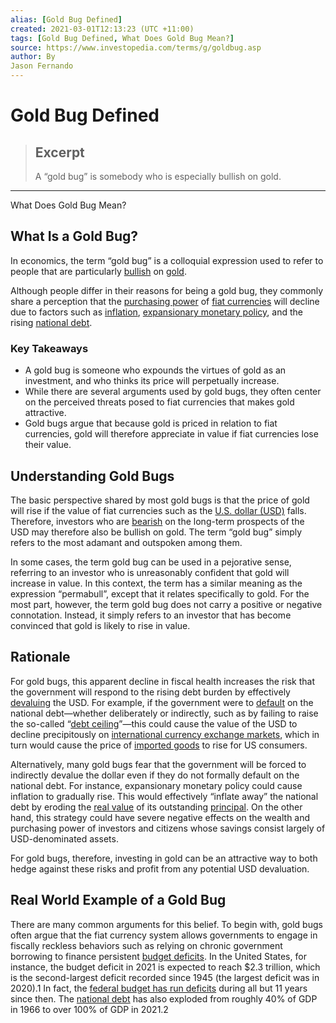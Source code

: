 ```yaml
---
alias: [Gold Bug Defined]
created: 2021-03-01T12:13:23 (UTC +11:00)
tags: [Gold Bug Defined, What Does Gold Bug Mean?]
source: https://www.investopedia.com/terms/g/goldbug.asp
author: By
Jason Fernando
---
```


# Gold Bug Defined

> ## Excerpt
> A “gold bug” is somebody who is especially bullish on gold.

---

What Does Gold Bug Mean?
## What Is a Gold Bug?

In economics, the term “gold bug” is a colloquial expression used to refer to people that are particularly [bullish](https://www.investopedia.com/terms/b/bull.asp) on [gold](https://www.investopedia.com/gold-4689769). 

Although people differ in their reasons for being a gold bug, they commonly share a perception that the [purchasing power](https://www.investopedia.com/terms/p/purchasingpower.asp) of [fiat currencies](https://www.investopedia.com/terms/f/fiatmoney.asp) will decline due to factors such as [inflation](https://www.investopedia.com/terms/i/inflation.asp), [expansionary monetary policy](https://www.investopedia.com/terms/e/expansionary_policy.asp), and the rising [national debt](https://www.investopedia.com/updates/usa-national-debt/).

### Key Takeaways

-   A gold bug is someone who expounds the virtues of gold as an investment, and who thinks its price will perpetually increase.
-   While there are several arguments used by gold bugs, they often center on the perceived threats posed to fiat currencies that makes gold attractive.
-   Gold bugs argue that because gold is priced in relation to fiat currencies, gold will therefore appreciate in value if fiat currencies lose their value.

## Understanding Gold Bugs

The basic perspective shared by most gold bugs is that the price of gold will rise if the value of fiat currencies such as the [U.S. dollar (USD)](https://www.investopedia.com/terms/u/usd.asp) falls. Therefore, investors who are [bearish](https://www.investopedia.com/terms/b/bear.asp) on the long-term prospects of the USD may therefore also be bullish on gold. The term “gold bug” simply refers to the most adamant and outspoken among them.

In some cases, the term gold bug can be used in a pejorative sense, referring to an investor who is unreasonably confident that gold will increase in value. In this context, the term has a similar meaning as the expression “permabull”, except that it relates specifically to gold. For the most part, however, the term gold bug does not carry a positive or negative connotation. Instead, it simply refers to an investor that has become convinced that gold is likely to rise in value.

## Rationale

For gold bugs, this apparent decline in fiscal health increases the risk that the government will respond to the rising debt burden by effectively [devaluing](https://www.investopedia.com/terms/d/devaluation.asp) the USD. For example, if the government were to [default](https://www.investopedia.com/terms/d/default2.asp) on the national debt—whether deliberately or indirectly, such as by failing to raise the so-called “[debt ceiling](https://www.investopedia.com/terms/d/debt-ceiling.asp)”—this could cause the value of the USD to decline precipitously on [international currency exchange markets](https://www.investopedia.com/articles/forex/11/why-trade-forex.asp), which in turn would cause the price of [imported goods](https://www.investopedia.com/terms/i/import.asp) to rise for US consumers.

Alternatively, many gold bugs fear that the government will be forced to indirectly devalue the dollar even if they do not formally default on the national debt. For instance, expansionary monetary policy could cause inflation to gradually rise. This would effectively “inflate away” the national debt by eroding the [real value](https://www.investopedia.com/ask/answers/032515/what-difference-between-real-and-nominal-interest-rates.asp) of its outstanding [principal](https://www.investopedia.com/terms/p/principal.asp). On the other hand, this strategy could have severe negative effects on the wealth and purchasing power of investors and citizens whose savings consist largely of USD-denominated assets. 

For gold bugs, therefore, investing in gold can be an attractive way to both hedge against these risks and profit from any potential USD devaluation.

## Real World Example of a Gold Bug

There are many common arguments for this belief. To begin with, gold bugs often argue that the fiat currency system allows governments to engage in fiscally reckless behaviors such as relying on chronic government borrowing to finance persistent [budget deficits](https://www.investopedia.com/terms/b/budget-deficit.asp). In the United States, for instance, the budget deficit in 2021 is expected to reach $2.3 trillion, which is the second-largest deficit recorded since 1945 (the largest deficit was in 2020).1 In fact, the [federal budget has run deficits](https://www.thebalance.com/us-deficit-by-year-3306306) during all but 11 years since then. The [national debt](https://www.investopedia.com/updates/usa-national-debt/) has also exploded from roughly 40% of GDP in 1966 to over 100% of GDP in 2021.2
